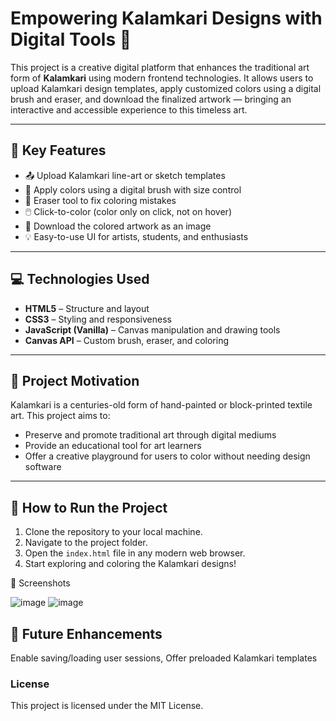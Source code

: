 # Empowering Kalamkari Designs with Digital Tools 🎨

This project is a creative digital platform that enhances the traditional art form of **Kalamkari** using modern frontend technologies. It allows users to upload Kalamkari design templates, apply customized colors using a digital brush and eraser, and download the finalized artwork — bringing an interactive and accessible experience to this timeless art.

---

## 🌟 Key Features

- 📤 Upload Kalamkari line-art or sketch templates
- 🎨 Apply colors using a digital brush with size control
- 🧽 Eraser tool to fix coloring mistakes
- 🖱️ Click-to-color (color only on click, not on hover)
- 💾 Download the colored artwork as an image
- 💡 Easy-to-use UI for artists, students, and enthusiasts

---

## 💻 Technologies Used

- **HTML5** – Structure and layout
- **CSS3** – Styling and responsiveness
- **JavaScript (Vanilla)** – Canvas manipulation and drawing tools
- **Canvas API** – Custom brush, eraser, and coloring

---

## 🧠 Project Motivation

Kalamkari is a centuries-old form of hand-painted or block-printed textile art. This project aims to:

- Preserve and promote traditional art through digital mediums
- Provide an educational tool for art learners
- Offer a creative playground for users to color without needing design software

---
## 🚀 How to Run the Project

1. Clone the repository to your local machine.
2. Navigate to the project folder.
3. Open the `index.html` file in any modern web browser.
4. Start exploring and coloring the Kalamkari designs!

📸 Screenshots

![image](https://github.com/user-attachments/assets/adeaba81-a5d7-4278-b7cc-ebd47cf0f623)
![image](https://github.com/user-attachments/assets/dc955941-16ce-4a8b-9e1c-253c4b5bb7a6)

## 📍 Future Enhancements

Enable saving/loading user sessions,
Offer preloaded Kalamkari templates

### License
This project is licensed under the MIT License.
